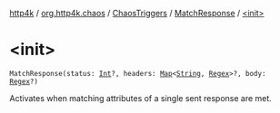 [http4k](../../../index.md) / [org.http4k.chaos](../../index.md) / [ChaosTriggers](../index.md) / [MatchResponse](index.md) / [&lt;init&gt;](./-init-.md)

# &lt;init&gt;

`MatchResponse(status: `[`Int`](https://kotlinlang.org/api/latest/jvm/stdlib/kotlin/-int/index.html)`?, headers: `[`Map`](https://kotlinlang.org/api/latest/jvm/stdlib/kotlin.collections/-map/index.html)`<`[`String`](https://kotlinlang.org/api/latest/jvm/stdlib/kotlin/-string/index.html)`, `[`Regex`](https://kotlinlang.org/api/latest/jvm/stdlib/kotlin.text/-regex/index.html)`>?, body: `[`Regex`](https://kotlinlang.org/api/latest/jvm/stdlib/kotlin.text/-regex/index.html)`?)`

Activates when matching attributes of a single sent response are met.

